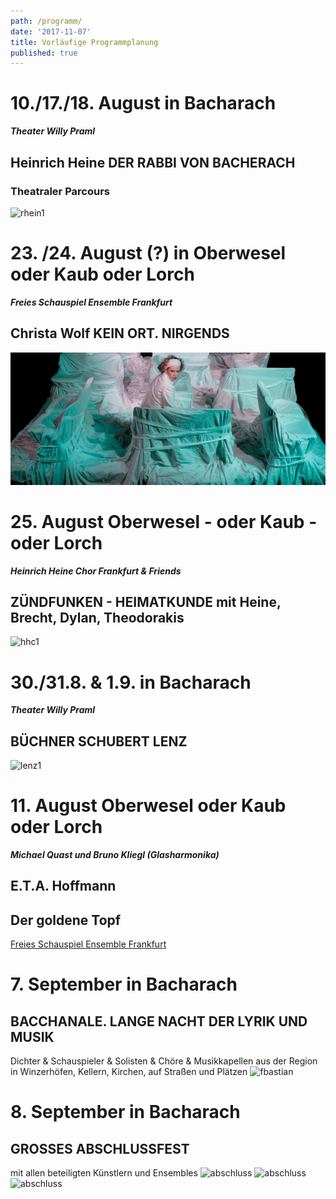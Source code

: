 ```yaml
---
path: /programm/
date: '2017-11-07'
title: Vorläufige Programmplanung
published: true
---
```

# 10./17./18. August in Bacharach
***Theater Willy Praml***
## Heinrich Heine DER RABBI VON BACHERACH
### Theatraler Parcours 
 ![rhein1](/rhein1.jpg)
 
# 23. /24. August (?) in Oberwesel oder Kaub oder Lorch
***Freies Schauspiel Ensemble Frankfurt***
## Christa Wolf  KEIN ORT. NIRGENDS
![fse](/fse1.png)

# 25. August  Oberwesel - oder Kaub - oder Lorch
***Heinrich Heine Chor Frankfurt & Friends*** 
## ZÜNDFUNKEN - HEIMATKUNDE mit Heine, Brecht, Dylan, Theodorakis   
![hhc1](/hhc1.jpg)

# 30./31.8. & 1.9. in Bacharach
***Theater Willy Praml***
## BÜCHNER SCHUBERT LENZ
![lenz1](/lenz1.png)


# 11. August  Oberwesel oder Kaub oder Lorch
***Michael Quast und Bruno Kliegl (Glasharmonika)***
## E.T.A. Hoffmann
## Der goldene Topf 
<div class="kontakt">
  <a  href="https://www.fliegendevolksbuehne.de/programm/goldne-topf-der?base=list" target="_blank" rel="noopener noreferrer">
 Freies Schauspiel Ensemble Frankfurt
  </a>
</div>
   
# 7. September in Bacharach
## BACCHANALE. LANGE NACHT DER LYRIK UND MUSIK
Dichter & Schauspieler & Solisten & Chöre & Musikkapellen aus der Region   
in Winzerhöfen, Kellern, Kirchen, auf Straßen und Plätzen
![fbastian](/friedr1.png)

# 8. September in Bacharach
## GROSSES ABSCHLUSSFEST    
mit allen beteiligten Künstlern und Ensembles
![abschluss](/absch1.png)
![abschluss](/absch2.png)
![abschluss](/absch3.png)
